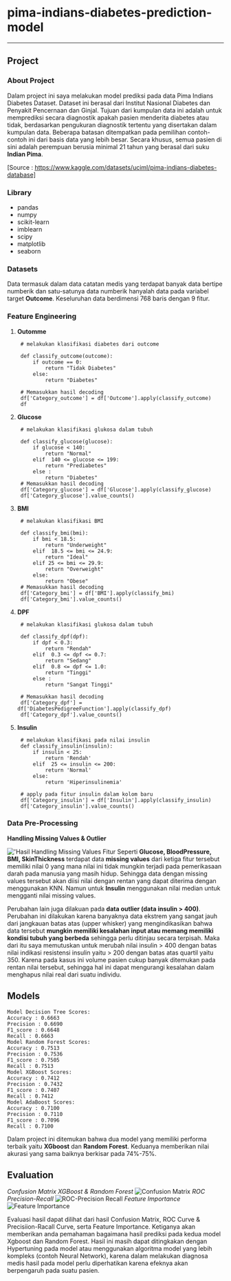 # pima-indians-diabetes-prediction-model
---

## Project

### About Project
Dalam project ini saya melakukan model prediksi pada data Pima Indians Diabetes Dataset. Dataset ini berasal dari Institut Nasional Diabetes dan Penyakit Pencernaan dan Ginjal. Tujuan dari kumpulan data ini adalah untuk memprediksi secara diagnostik apakah pasien menderita diabetes atau tidak, berdasarkan pengukuran diagnostik tertentu yang disertakan dalam kumpulan data. Beberapa batasan ditempatkan pada pemilihan contoh-contoh ini dari basis data yang lebih besar. Secara khusus, semua pasien di sini adalah perempuan berusia minimal 21 tahun yang berasal dari suku **Indian Pima**.

[Source : https://www.kaggle.com/datasets/uciml/pima-indians-diabetes-database]

### Library
* pandas
* numpy
* scikit-learn
* imblearn
* scipy
* matplotlib
* seaborn

### Datasets
Data termasuk dalam data catatan medis yang terdapat banyak data bertipe numberik dan satu-satunya data numberik hanyalah data pada variabel target **Outcome**. Keseluruhan data berdimensi 768 baris dengan 9 fitur.

### Feature Engineering 
1. **Outomme**

        # melakukan klasifikasi diabetes dari outcome

        def classify_outcome(outcome):
            if outcome == 0:
                return "Tidak Diabetes"
            else:
                return "Diabetes"
            
        # Memasukkan hasil decoding
        df['Category_outcome'] = df['Outcome'].apply(classify_outcome)
        df

2. **Glucose**

        # melakukan klasifikasi glukosa dalam tubuh

        def classify_glucose(glucose):
            if glucose < 140:
                return "Normal"
            elif  140 <= glucose <= 199:
                return "Prediabetes"
            else :
                return "Diabetes"
        # Memasukkan hasil decoding
        df['Category_glucose'] = df['Glucose'].apply(classify_glucose)
        df['Category_glucose'].value_counts()

3. **BMI**

        # melakukan klasifikasi BMI 

        def classify_bmi(bmi):
            if bmi < 18.5:
                return "Underweight"
            elif  18.5 <= bmi <= 24.9:
                return "Ideal"
            elif 25 <= bmi <= 29.9:
                return "Overweight"
            else:
                return "Obese"
        # Memasukkan hasil decoding
        df['Category_bmi'] = df['BMI'].apply(classify_bmi)
        df['Category_bmi'].value_counts()

4. **DPF**

        # melakukan klasifikasi glukosa dalam tubuh

        def classify_dpf(dpf):
            if dpf < 0.3:
                return "Rendah"
            elif  0.3 <= dpf <= 0.7:
                return "Sedang"
            elif  0.8 <= dpf <= 1.0:
                return "Tinggi"
            else :
                return "Sangat Tinggi"
            
        # Memasukkan hasil decoding
        df['Category_dpf'] = df['DiabetesPedigreeFunction'].apply(classify_dpf)
        df['Category_dpf'].value_counts()

5. **Insulin**

        # melakukan klasifikasi pada nilai insulin
        def classify_insulin(insulin):
            if insulin < 25:
                return 'Rendah'
            elif  25 <= insulin <= 200:
                return 'Normal'
            else:
                return 'Hiperinsulinemia'

        # apply pada fitur insulin dalam kolom baru
        df['Category_insulin'] = df['Insulin'].apply(classify_insulin)
        df['Category_insulin'].value_counts()


### Data Pre-Processing
**Handling Missing Values & Outlier**

!['Hasil Handling Missing Values](outputs/hasil%20handling%20missing%20values.png)
 Fitur Seperti **Glucose, BloodPressure, BMI, SkinThickness** terdapat data **missing values** dari ketiga fitur tersebut memiliki nilai 0 yang mana nilai ini tidak mungkin terjadi pada pemerikasaan darah pada manusia yang masih hidup. Sehingga data dengan missing values tersebut akan diisi nilai dengan rentan yang dapat diterima dengan menggunakan KNN. Namun untuk **Insulin** menggunakan nilai median untuk mengganti nilai missing values.

Perubahan lain juga dilakuan pada **data outlier (data insulin > 400)**. Perubahan ini dilakukan karena banyaknya data ekstrem yang sangat jauh dari jangkauan batas atas (upper whisker) yang mengindikasikan bahwa data tersebut **mungkin memiliki kesalahan input atau memang memiliki kondisi tubuh yang berbeda** sehingga perlu ditinjau secara terpisah. Maka dari itu saya memutuskan untuk merubah nilai insulin > 400 dengan batas nilai indikasi resistensi insulin yaitu > 200 dengan batas atas quartil yaitu 350. Karena pada kasus ini volume pasien cukup banyak ditemukan pada rentan nilai tersebut, sehingga hal ini dapat mengurangi kesalahan dalam menghapus nilai real dari suatu individu.






## Models
    Model Decision Tree Scores:
    Accuracy : 0.6663
    Precision : 0.6690
    F1_score : 0.6648
    Recall : 0.6663
    Model Random Forest Scores:
    Accuracy : 0.7513
    Precision : 0.7536
    F1_score : 0.7505
    Recall : 0.7513
    Model XGBoost Scores:
    Accuracy : 0.7412
    Precision : 0.7432
    F1_score : 0.7407
    Recall : 0.7412
    Model AdaBoost Scores:
    Accuracy : 0.7100
    Precision : 0.7110
    F1_score : 0.7096
    Recall : 0.7100

Dalam project ini ditemukan bahwa dua model yang memiliki performa terbaik yaitu **XGboost** dan **Random Forest**. Keduanya memberikan nilai akurasi yang sama baiknya berkisar pada 74%-75%.

## Evaluation
*Confusion Matrix XGBoost & Random Forest*
![Confusion Matrix](outputs/Hasil%20Confusion%20Matrix%20XGB%20&%20RF.png)
*ROC Precision-Recall*
![ROC-Precision Recall](outputs/Hasil%20ROC%20&%20Precision-Recall.png)
*Feature Importance*
![Feature Importance](outputs/Hasil%20feature%20Importance.png)

Evaluasi hasil dapat dilihat dari hasil Confusion Matrix, ROC Curve & Precisiion-Racall Curve, serta Feature Importance. Ketiganya akan memberikan anda pemahaman bagaimana hasil prediksi pada kedua model Xgboost dan Random Forest. Hasil ini masih dapat ditingkakan dengan Hypertuning pada model atau menggunakan algoritma model yang lebih kompleks (contoh Neural Network), karena dalam melakukan diagnosa medis hasil pada model perlu diperhatikan karena efeknya akan berpengaruh pada suatu pasien.
